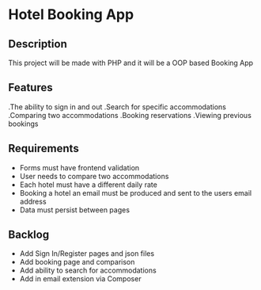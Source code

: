 # Hotel Booking App

## Description

This project will be made with PHP and it will be a OOP based Booking App

## Features

.The ability to sign in and out
.Search for specific accommodations
.Comparing two accommodations
.Booking reservations
.Viewing previous bookings

## Requirements

- Forms must have frontend validation
- User needs to compare two accommodations
- Each hotel must have a different daily rate
- Booking a hotel an email must be produced and sent to the users email address
- Data must persist between pages

## Backlog

- Add Sign In/Register pages and json files
- Add booking page and comparison
- Add ability to search for accommodations
- Add in email extension via Composer
